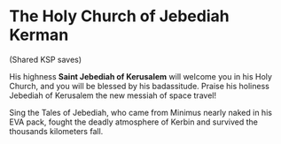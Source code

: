 # The Holy Church of Jebediah Kerman
(Shared KSP saves)

His highness **Saint Jebediah of Kerusalem** will welcome you in his Holy Church, and you will be blessed by his badassitude.
Praise his holiness Jebediah of Kerusalem the new messiah of space travel!

Sing the Tales of Jebediah, who came from Minimus nearly naked in his EVA pack, fought the deadly atmosphere of Kerbin and survived the thousands kilometers fall.
